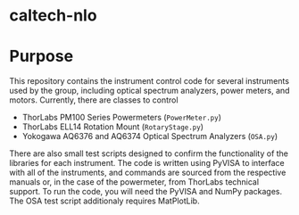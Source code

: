 # caltech-nlo
# Purpose
This repository contains the instrument control code for several instruments used by the group, including optical spectrum analyzers, power meters, and motors. Currently, there are classes to control
- ThorLabs PM100 Series Powermeters (`PowerMeter.py`)
- ThorLabs ELL14 Rotation Mount (`RotaryStage.py`)
- Yokogawa AQ6376 and AQ6374 Optical Spectrum Analyzers (`OSA.py`)

There are also small test scripts designed to confirm the functionality of the libraries for each instrument. The code is written using PyVISA to interface with all of the instruments, and commands are sourced from the respective manuals or, in the case of the powermeter, from ThorLabs technical support. To run the code, you will need the PyVISA and NumPy packages. The OSA test script additionaly requires MatPlotLib.
